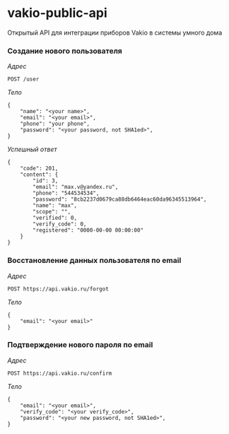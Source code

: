 # vakio-public-api
Открытый API для интеграции приборов Vakio в системы умного дома

### Создание нового пользователя

*Адрес* 
```
POST /user
```
*Тело*
```
{
    "name": "<your name>",
    "email": "<your email>",
    "phone": "your phone",
    "password": "<your password, not SHA1ed>",
}
```

*Успешный ответ*
```
{
    "code": 201,
    "content": {
        "id": 3,
        "email": "max.v@yandex.ru",
        "phone": "544534534",
        "password": "8cb2237d0679ca88db6464eac60da96345513964",
        "name": "max",
        "scope": "",
        "verified": 0,
        "verify_code": 0,
        "registered": "0000-00-00 00:00:00"
    }
}
```

### Восстановление данных пользователя по email

*Адрес* 
```
POST https://api.vakio.ru/forgot
```
*Тело*
```
{
    "email": "<your email>"
}
```

### Подтверждение нового пароля по email

*Адрес* 
```
POST https://api.vakio.ru/confirm
```
*Тело*
```
{
    "email": "<your email>",
    "verify_code": "<your verify_code>",
    "password": "<your new password, not SHA1ed>",
}
```
